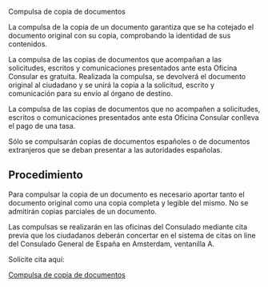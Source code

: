  Compulsa de copia de documentos

  La compulsa de la copia de un documento garantiza que se ha cotejado el documento original con su copia, comprobando la identidad de sus contenidos.

 La compulsa de las copias de documentos que acompañan a las solicitudes, escritos y comunicaciones presentados ante esta Oficina Consular es gratuita. Realizada la compulsa, se devolverá el documento original al ciudadano y se unirá la copia a la solicitud, escrito y comunicación para su envío al órgano de destino.

 La compulsa de las copias de documentos que no acompañen a solicitudes, escritos o comunicaciones presentados ante esta Oficina Consular conlleva el pago de una tasa.

 Sólo se compulsarán copias de documentos españoles o de documentos extranjeros que se deban presentar a las autoridades españolas.

 Procedimiento
-------------

 Para compulsar la copia de un documento es necesario aportar tanto el documento original como una copia completa y legible del mismo. No se admitirán copias parciales de un documento.

 Las compulsas se realizarán en las oficinas del Consulado mediante cita previa que los ciudadanos deberán concertar en el sistema de citas on line del Consulado General de España en Amsterdam, ventanilla A.

Solicite cita aquí:

 [Compulsa de copia de documentos](https://app.bookitit.com/es/hosteds/widgetdefault/2c6277fc2bf43562ccce5c647ff1db4eb#datetime) 

  